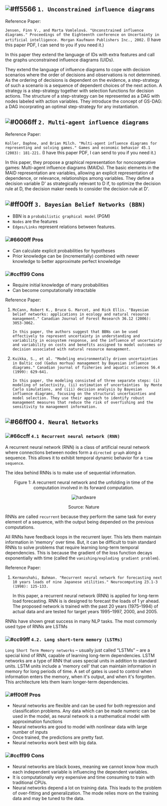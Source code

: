 ## ![#ff5566](https://placehold.it/15/ff5566/000000?text=+) `1. Unconstrained influence diagrams`

Reference Paper:

`Jensen, Finn V., and Marta Vomlelová. "Unconstrained influence diagrams." Proceedings of the Eighteenth conference on Uncertainty in artificial intelligence. Morgan Kaufmann Publishers Inc., 2002.` (I have this paper PDF, I can send to you if
you need it.)

   In this paper they extend the language of IDs with extra features and call the graphs unconstrained influence
   diagrams (UIDs).

   They extend the language of influence diagrams to cope with decision scenarios where the order of decisions and
   observations is not determined. As the ordering of decisions is dependent on the evidence, a step-strategy of such a
   scenario is a sequence of dependent choices of the next action. A strategy is a step-strategy together with selection
   functions for decision actions. The structure of a step-strategy can be represented as a DAG with nodes labeled with action
   variables. They introduce the concept of GS-DAG: a DAG incorprating an optimal step-strategy for any instantiation.

## ![#0066ff](https://placehold.it/15/0066ff/000000?text=+) `2. Multi-agent influence diagrams`

Reference Paper:

`Koller, Daphne, and Brian Milch. "Multi-agent influence diagrams for representing and solving games." Games and economic behavior 45.1 (2003): 181-221.` (I have this paper PDF, I can send to you if you need it.)

   In this paper, they propose a graphical representation for noncooperative games: Multi-agent influence diagrams (MAIDs).
   The basic elements in the MAID representation are variables, allowing an explicit representation of dependence, or
   relevance, relationships among variables. They define a decision variable D' as strategically relevant to D if, to optimize
   the decision rule at D, the decision maker needs to consider the decision rule at D'.

## ![#ff00ff](https://placehold.it/15/ff00ff/000000?text=+) `3. Bayesian Belief Networks (BBN)`

* BBN is a `probabilistic graphical model` (PGM)
* `Nodes` are the features
* `Edges/Links` represent relations between features.

### ![#6600ff](https://placehold.it/15/6600ff/000000?text=+) Pros
* Can calculate explicit probabilities for hypotheses 
* Prior knowledge can be (incrementally) combined with newer knowledge to better approximate perfect knowledge

### ![#ccff99](https://placehold.it/15/ccff99/000000?text=+) Cons
* Require initial knowledge of many probabilities
* Can become computationally intractable

Reference Paper:

1. `McCann, Robert K., Bruce G. Marcot, and Rick Ellis. "Bayesian belief networks: applications in ecology and natural resource management." Canadian Journal of Forest Research 36.12 (2006): 3053-3062.`

   `In this paper, the authors suggest that BBNs can be used effectively to represent uncertainty in understanding and
   variability in ecosystem response, and the influence of uncertainty and variability on costs and benefits assigned to model
   outcomes or decision associated with natural resource management.`

2. `Kuikka, S., et al. "Modeling environmentally driven uncertainties in Baltic cod (Gadus morhua) management by Bayesian
influence diagrams." Canadian journal of fisheries and aquatic sciences 56.4 (1999): 629-641.`

   `In this paper, the modeling consisted of three separate steps: (i) modeling of selectivity, (ii) estimation of
   uncertainties  by Monte Carlo simulations, and (iii) decision analysis by Bayesian influence diagrams, focusing on the
   structural uncertainties and model selection. They use their approach to identify robust management measures that reduce
   the risk of overfishing and the sensitivity to management information.`

## ![#66ff00](https://placehold.it/15/66ff00/000000?text=+) `4. Neural Networks`

### ![#66ccff](https://placehold.it/15/66ccff/000000?text=+) `4.1 Recurrent neural network (RNN)`

A recurrent neural network (RNN) is a class of artificial neural network where connections between nodes form a `directed
graph` along a sequence. This allows it to exhibit temporal dynamic behavior for a `time sequence`.

The idea behind RNNs is to make use of sequential information.

<p align="center">
   Figure 1: A recurrent neural network and the unfolding in time of the computation involved in its forward computation.
</p>

<p align="center">
  <img src="http://www.wildml.com/wp-content/uploads/2015/09/rnn.jpg" alt="hardware"/>
</p>

<p align="center">
Source: Nature
</p>

RNNs are called `recurrent` because they perform the same task for every element of a sequence, with the output being depended
on the previous computations. 

All RNNs have feedback loops in the recurrent layer. This lets them maintain information in 'memory' over time. But, it can be
difficult to train standard RNNs to solve problems that require learning long-term temporal dependencies. This is because the
gradient of the loss function decays exponentially with time (called the `vanishing/exploding gradient problem`).

Reference Paper:

1. `Kermanshahi, Bahman. "Recurrent neural network for forecasting next 10 years loads of nine Japanese utilities." Neurocomputing 23.1-3 (1998): 125-133.`
   
   In this paper, a recurrent neural network (RNN) is applied for long-term load forecasting. RNN is is designed to forecast
   the loads of 1 yr ahead. The proposed network is trained with the past 20 years (1975–1994) of actual data and are tested
   for target years 1995–1997, 2000, and 2005.


RNNs have shown great success in many NLP tasks. The most commonly used type of RNNs are LSTMs

### ![#cc99ff](https://placehold.it/15/cc99ff/000000?text=+) `4.2. Long short-term memory (LSTMs)`

`Long Short Term Memory networks` – usually just called “LSTMs” – are a special kind of RNN, capable of learning long-term
dependencies. LSTM networks are a type of RNN that uses special units in addition to standard units. LSTM units include a
'memory cell' that can maintain information in memory for long periods of time. A set of gates is used to control when
information enters the memory, when it's output, and when it's forgotten. This architecture lets them learn longer-term
dependencies.

### ![#ff00ff](https://placehold.it/15/ff00ff/000000?text=+) Pros
* Neural networks are flexible and can be used for both regression and classification problems. Any data which can be made
numeric can be used in the model, as neural network is a mathematical model with approximation functions
* Neural networks are good to model with nonlinear data with large number of inputs
* Once trained, the predictions are pretty fast.
* Neural networks work best with big data.

### ![#ccff99](https://placehold.it/15/ccff99/000000?text=+) Cons
* Neural networks are black boxes, meaning we cannot know how much each independent variable is influencing the dependent
variables.
* It is computationally very expensive and time consuming to train with traditional CPUs.
* Neural networks depend a lot on training data. This leads to the problem of over-fitting and generalization. The mode relies
more on the training data and may be tuned to the data.







